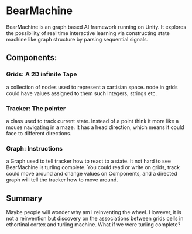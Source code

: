 # BearMachine
BearMachine is an graph based AI framework running on Unity. 
It explores the possibility of real time interactive learning via constructing state machine like graph structure by parsing sequential signals.

## Components:

### Grids: A 2D infinite Tape

a collection of nodes used to represent a cartisian space. 
node in grids could have values assigned to them such Integers, strings etc.


### Tracker: The pointer

a class used to track current state.
Instead of a point think it more like a mouse navigating in a maze.
It has a head direction, which means it could face to different directions.

### Graph: Instructions

a Graph used to tell tracker how to react to a state.
It not hard to see BearMachine is turling complete. 
You could read or write on grids, track could move around and change values on Components, and a directed graph will tell the tracker how to move around.

## Summary
Maybe people will wonder why am I reinventing the wheel.
However, it is not a reinvention but discovery on the associations between grids cells in ethortinal cortex and turling machine.
What if we were turling complete? 

